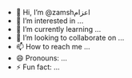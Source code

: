 - 👋 Hi, I’m @zamshعزامl
- 👀 I’m interested in ...
- 🌱 I’m currently learning ...
- 💞️ I’m looking to collaborate on ...
- 📫 How to reach me ...
- 😄 Pronouns: ...
- ⚡ Fun fact: ...

<!---
zamshl/zamshl is a ✨ special ✨ repository because its `README.md` (this file) appears on your GitHub profile.
You can click the Preview link to take a look at your changes.
--->

